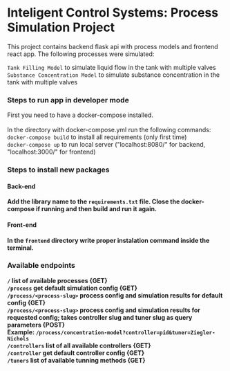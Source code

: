 # Inteligent Control Systems: Process Simulation Project

This project contains backend flask api with process models and frontend react app. The following processes were simulated: <br>

`Tank Filling Model` to simulate liquid flow in the tank with multiple valves <br>
`Substance Concentration Model` to simulate substance concentration in the tank with multiple valves <br>

### Steps to run app in developer mode

First you need to have a docker-compose installed. <br>
<br>
In the directory with docker-compose.yml run the following commands: <br>
`docker-compose build` to install all requirements (only first time) <br>
`docker-compose up` to run local server ("localhost:8080/" for backend, "localhost:3000/" for frontend) <br>
<b>

### Steps to install new packages

#### Back-end <br>

Add the library name to the `requirements.txt` file. Close the docker-compose if running and then build and run it again. <br>

#### Front-end <br>

In the `frontend` directory write proper instalation command inside the terminal. <br>

### Available endpoints <br>

`/` list of available processes {GET} <br>
`/process` get default simulation config {GET} <br>
`/process/<process-slug>` process config and simulation results for default config {GET} <br>
`/process/<process-slug>` process config and simulation results for requested config; takes controller slug and tuner slug as query parameters {POST} <br>
Example: `/process/concentration-model?controller=pid&tuner=Ziegler-Nichols` <br>
`/controllers` list of all available controllers {GET} <br>
`/controller` get default controller config {GET} <br>
`/tuners` list of available tunning methods {GET} <br>

